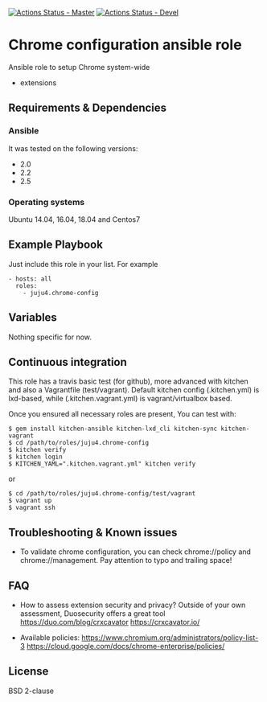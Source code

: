 [![Actions Status - Master](https://github.com/juju4/ansible-chrome-config/workflows/AnsibleCI/badge.svg)](https://github.com/juju4/ansible-chrome-config/actions?query=branch%3Amaster)
[![Actions Status - Devel](https://github.com/juju4/ansible-chrome-config/workflows/AnsibleCI/badge.svg?branch=devel)](https://github.com/juju4/ansible-chrome-config/actions?query=branch%3Adevel)
# Chrome configuration ansible role

Ansible role to setup Chrome system-wide
* extensions

## Requirements & Dependencies

### Ansible
It was tested on the following versions:
 * 2.0
 * 2.2
 * 2.5

### Operating systems

Ubuntu 14.04, 16.04, 18.04 and Centos7

## Example Playbook

Just include this role in your list.
For example

```
- hosts: all
  roles:
    - juju4.chrome-config
```

## Variables

Nothing specific for now.

## Continuous integration

This role has a travis basic test (for github), more advanced with kitchen and also a Vagrantfile (test/vagrant).
Default kitchen config (.kitchen.yml) is lxd-based, while (.kitchen.vagrant.yml) is vagrant/virtualbox based.

Once you ensured all necessary roles are present, You can test with:
```
$ gem install kitchen-ansible kitchen-lxd_cli kitchen-sync kitchen-vagrant
$ cd /path/to/roles/juju4.chrome-config
$ kitchen verify
$ kitchen login
$ KITCHEN_YAML=".kitchen.vagrant.yml" kitchen verify
```
or
```
$ cd /path/to/roles/juju4.chrome-config/test/vagrant
$ vagrant up
$ vagrant ssh
```

## Troubleshooting & Known issues

* To validate chrome configuration, you can check chrome://policy and chrome://management.
  Pay attention to typo and trailing space!

## FAQ

* How to assess extension security and privacy?
Outside of your own assessment, Duosecurity offers a great tool
https://duo.com/blog/crxcavator
https://crxcavator.io/

* Available policies:
https://www.chromium.org/administrators/policy-list-3
https://cloud.google.com/docs/chrome-enterprise/policies/

## License

BSD 2-clause

